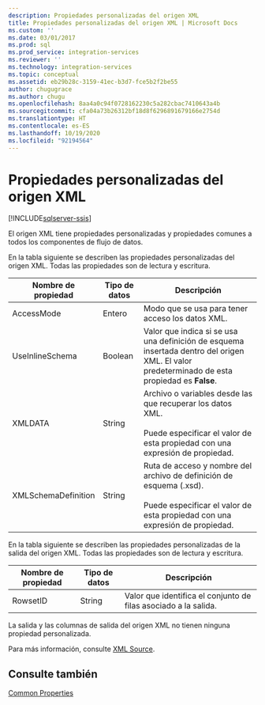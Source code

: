 ```yaml
---
description: Propiedades personalizadas del origen XML
title: Propiedades personalizadas del origen XML | Microsoft Docs
ms.custom: ''
ms.date: 03/01/2017
ms.prod: sql
ms.prod_service: integration-services
ms.reviewer: ''
ms.technology: integration-services
ms.topic: conceptual
ms.assetid: eb29b28c-3159-41ec-b3d7-fce5b2f2be55
author: chugugrace
ms.author: chugu
ms.openlocfilehash: 8aa4a0c94f0728162230c5a282cbac7410643a4b
ms.sourcegitcommit: cfa04a73b26312bf18d8f6296891679166e2754d
ms.translationtype: HT
ms.contentlocale: es-ES
ms.lasthandoff: 10/19/2020
ms.locfileid: "92194564"
---
```

# <a name="xml-source-custom-properties"></a>Propiedades personalizadas del origen XML

[!INCLUDE[sqlserver-ssis](../../includes/applies-to-version/sqlserver-ssis.md)]


  El origen XML tiene propiedades personalizadas y propiedades comunes a todos los componentes de flujo de datos.  
  
 En la tabla siguiente se describen las propiedades personalizadas del origen XML. Todas las propiedades son de lectura y escritura.  
  
|Nombre de propiedad|Tipo de datos|Descripción|  
|-------------------|---------------|-----------------|  
|AccessMode|Entero|Modo que se usa para tener acceso los datos XML.|  
|UseInlineSchema|Boolean|Valor que indica si se usa una definición de esquema insertada dentro del origen XML. El valor predeterminado de esta propiedad es **False**.|  
|XMLDATA|String|Archivo o variables desde las que recuperar los datos XML.<br /><br /> Puede especificar el valor de esta propiedad con una expresión de propiedad.|  
|XMLSchemaDefinition|String|Ruta de acceso y nombre del archivo de definición de esquema (.xsd).<br /><br /> Puede especificar el valor de esta propiedad con una expresión de propiedad.|  
  
 En la tabla siguiente se describen las propiedades personalizadas de la salida del origen XML. Todas las propiedades son de lectura y escritura.  
  
|Nombre de propiedad|Tipo de datos|Descripción|  
|-------------------|---------------|-----------------|  
|RowsetID|String|Valor que identifica el conjunto de filas asociado a la salida.|  
  
 La salida y las columnas de salida del origen XML no tienen ninguna propiedad personalizada.  
  
 Para más información, consulte [XML Source](../../integration-services/data-flow/xml-source.md).  
  
## <a name="see-also"></a>Consulte también  
 [Common Properties](./set-the-properties-of-a-data-flow-component.md)  
  
